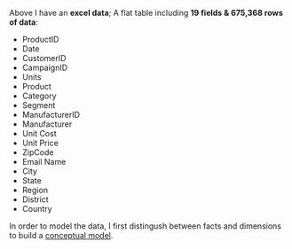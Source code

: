 Above I have an **excel data**; A flat table including **19 fields & 675,368 rows of data**:

- ProductID
- Date
- CustomerID
- CampaignID
- Units
- Product
- Category
- Segment
- ManufacturerID
- Manufacturer
- Unit Cost
- Unit Price
- ZipCode
- Email Name
- City
- State
- Region
- District
- Country

In order to model the data, I first distingush between facts and dimensions to build a [conceptual model](https://powerbi.microsoft.com/en-us/blog/the-conceptual-data-model-and-limits/). 
